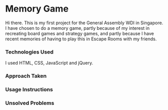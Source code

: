 # Memory Game

Hi there.  This is my first project for the General Assembly WDI in Singapore.  I have chosen to do a memory game, partly because of my interest in recreating board games and strategy games, and partly because I have recent memories of having to play this in Escape Rooms with my friends.

### Technologies Used

I used HTML, CSS, JavaScript and jQuery.

### Approach Taken



### Usage Instructions



### Unsolved Problems

